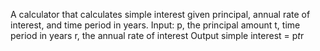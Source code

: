 A calculator that calculates simple interest given principal, annual rate of interest, and time period in years.
Input:
   p, the principal amount
   t, time period in years
   r, the annual rate of interest
Output
   simple interest = p*t*r
